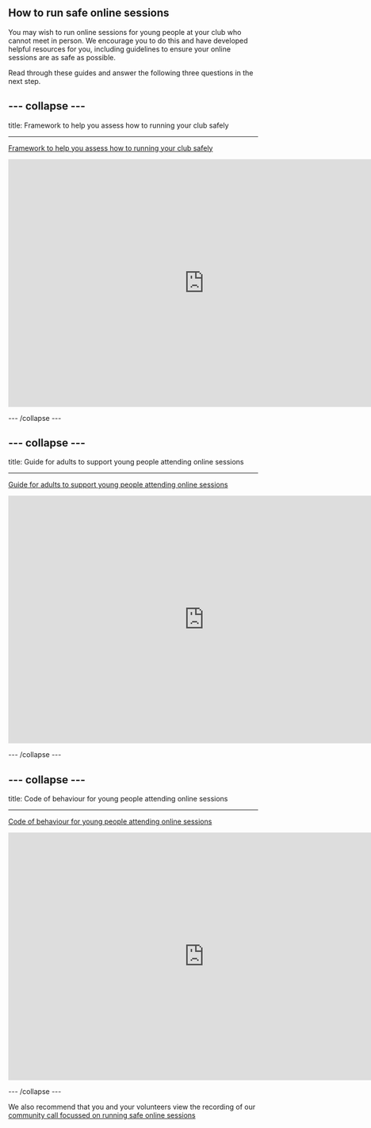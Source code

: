 ## How to run safe online sessions

You may wish to run online sessions for young people at your club who cannot meet in person. We encourage you to do this and have developed helpful resources for you, including guidelines to ensure your online sessions are as safe as possible.

Read through these guides and answer the following three questions in the next step.

--- collapse ---
---

title: Framework to help you assess how to running your club safely

---

[Framework to help you assess how to running your club safely](https://static.raspberrypi.org/files/clubs/Code_Club_and_CoderDojo_CV_Framework.pdf)

<embed src="https://static.raspberrypi.org/files/clubs/Code_Club_and_CoderDojo_CV_Framework.pdf" width="790" height="500" 
 type="application/pdf">

--- /collapse ---

--- collapse ---
---

title: Guide for adults to support young people attending online sessions

---

[Guide for adults to support young people attending online sessions](https://static.raspberrypi.org/files/clubs/Code_Club_and_CoderDojo_Parent_Guide_Supporting_Online_Coding_Session.pdf)

<embed src="https://static.raspberrypi.org/files/clubs/Code_Club_and_CoderDojo_Parent_Guide_Supporting_Online_Coding_Session.pdf" width="790" height="500" 
 type="application/pdf">

--- /collapse ---

--- collapse ---
---

title: Code of behaviour for young people attending online sessions

---
[Code of behaviour for young people attending online sessions](https://static.raspberrypi.org/files/clubs/CoderDojo_Code_Club_Online_Code_of_Behaviour_A4_DIGITAL.pdf)

<embed src="https://static.raspberrypi.org/files/clubs/CoderDojo_Code_Club_Online_Code_of_Behaviour_A4_DIGITAL.pdf" width="790" height="500" 
 type="application/pdf">
 
--- /collapse ---

We also recommend that you and your volunteers view the recording of our [community call focussed on running safe online sessions](https://www.gotostage.com/channel/d20e514831f340b3913659639068c724/recording/92bd90b755964f49b87bfd99f9624435/watch?source=CHANNEL)

